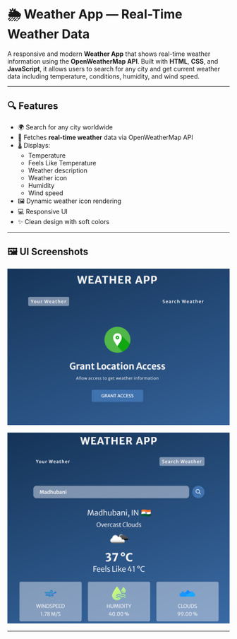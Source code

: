# 🌦️ Weather App — Real-Time Weather Data

A responsive and modern **Weather App** that shows real-time weather information using the **OpenWeatherMap API**. Built with **HTML**, **CSS**, and **JavaScript**, it allows users to search for any city and get current weather data including temperature, conditions, humidity, and wind speed.

---

## 🔍 Features

- 🌍 Search for any city worldwide
- 📡 Fetches **real-time weather** data via OpenWeatherMap API
- 🌡️ Displays:
  - Temperature
  - Feels Like Temperature
  - Weather description
  - Weather icon
  - Humidity
  - Wind speed
- 🖼️ Dynamic weather icon rendering
- 💻 Responsive UI
- ✨ Clean design with soft colors

---

## 🖼️ UI Screenshots

![Home Screen](images/WeatherAppHome.png)

![Home Screen](images/SearchTab.png)

---
